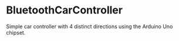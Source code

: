 # BluetoothCarController

Simple car controller with 4 distinct directions using the Arduino Uno chipset.
